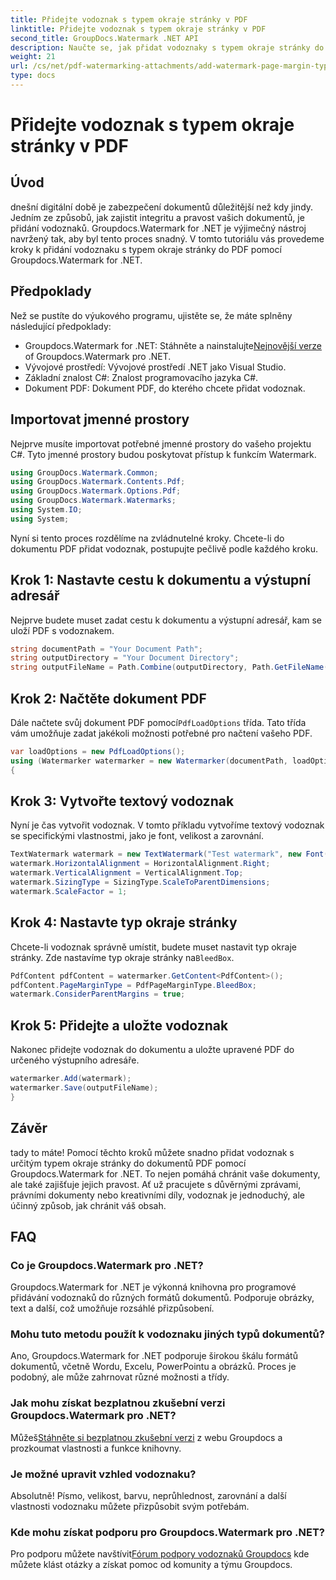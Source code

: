 ```yaml
---
title: Přidejte vodoznak s typem okraje stránky v PDF
linktitle: Přidejte vodoznak s typem okraje stránky v PDF
second_title: GroupDocs.Watermark .NET API
description: Naučte se, jak přidat vodoznaky s typem okraje stránky do PDF pomocí Groupdocs Watermark for .NET. Zabezpečte své dokumenty bez námahy.
weight: 21
url: /cs/net/pdf-watermarking-attachments/add-watermark-page-margin-type-pdf/
type: docs
---
```

# Přidejte vodoznak s typem okraje stránky v PDF

## Úvod
dnešní digitální době je zabezpečení dokumentů důležitější než kdy jindy. Jedním ze způsobů, jak zajistit integritu a pravost vašich dokumentů, je přidání vodoznaků. Groupdocs.Watermark for .NET je výjimečný nástroj navržený tak, aby byl tento proces snadný. V tomto tutoriálu vás provedeme kroky k přidání vodoznaku s typem okraje stránky do PDF pomocí Groupdocs.Watermark for .NET.
## Předpoklady
Než se pustíte do výukového programu, ujistěte se, že máte splněny následující předpoklady:
-  Groupdocs.Watermark for .NET: Stáhněte a nainstalujte[Nejnovější verze](https://releases.groupdocs.com/Watermark/net/) of Groupdocs.Watermark pro .NET.
- Vývojové prostředí: Vývojové prostředí .NET jako Visual Studio.
- Základní znalost C#: Znalost programovacího jazyka C#.
- Dokument PDF: Dokument PDF, do kterého chcete přidat vodoznak.
## Importovat jmenné prostory
Nejprve musíte importovat potřebné jmenné prostory do vašeho projektu C#. Tyto jmenné prostory budou poskytovat přístup k funkcím Watermark.
```csharp
using GroupDocs.Watermark.Common;
using GroupDocs.Watermark.Contents.Pdf;
using GroupDocs.Watermark.Options.Pdf;
using GroupDocs.Watermark.Watermarks;
using System.IO;
using System;
```
Nyní si tento proces rozdělíme na zvládnutelné kroky. Chcete-li do dokumentu PDF přidat vodoznak, postupujte pečlivě podle každého kroku.
## Krok 1: Nastavte cestu k dokumentu a výstupní adresář
Nejprve budete muset zadat cestu k dokumentu a výstupní adresář, kam se uloží PDF s vodoznakem.
```csharp
string documentPath = "Your Document Path";
string outputDirectory = "Your Document Directory";
string outputFileName = Path.Combine(outputDirectory, Path.GetFileName(documentPath));
```
## Krok 2: Načtěte dokument PDF
 Dále načtete svůj dokument PDF pomocí`PdfLoadOptions` třída. Tato třída vám umožňuje zadat jakékoli možnosti potřebné pro načtení vašeho PDF.
```csharp
var loadOptions = new PdfLoadOptions();
using (Watermarker watermarker = new Watermarker(documentPath, loadOptions))
{
```
## Krok 3: Vytvořte textový vodoznak
Nyní je čas vytvořit vodoznak. V tomto příkladu vytvoříme textový vodoznak se specifickými vlastnostmi, jako je font, velikost a zarovnání.
```csharp
TextWatermark watermark = new TextWatermark("Test watermark", new Font("Arial", 42));
watermark.HorizontalAlignment = HorizontalAlignment.Right;
watermark.VerticalAlignment = VerticalAlignment.Top;
watermark.SizingType = SizingType.ScaleToParentDimensions;
watermark.ScaleFactor = 1;
```
## Krok 4: Nastavte typ okraje stránky
 Chcete-li vodoznak správně umístit, budete muset nastavit typ okraje stránky. Zde nastavíme typ okraje stránky na`BleedBox`.
```csharp
PdfContent pdfContent = watermarker.GetContent<PdfContent>();
pdfContent.PageMarginType = PdfPageMarginType.BleedBox;
watermark.ConsiderParentMargins = true;
```
## Krok 5: Přidejte a uložte vodoznak
Nakonec přidejte vodoznak do dokumentu a uložte upravené PDF do určeného výstupního adresáře.
```csharp
watermarker.Add(watermark);
watermarker.Save(outputFileName);
}
```
## Závěr
tady to máte! Pomocí těchto kroků můžete snadno přidat vodoznak s určitým typem okraje stránky do dokumentů PDF pomocí Groupdocs.Watermark for .NET. To nejen pomáhá chránit vaše dokumenty, ale také zajišťuje jejich pravost. Ať už pracujete s důvěrnými zprávami, právními dokumenty nebo kreativními díly, vodoznak je jednoduchý, ale účinný způsob, jak chránit váš obsah.
## FAQ
### Co je Groupdocs.Watermark pro .NET?
Groupdocs.Watermark for .NET je výkonná knihovna pro programové přidávání vodoznaků do různých formátů dokumentů. Podporuje obrázky, text a další, což umožňuje rozsáhlé přizpůsobení.
### Mohu tuto metodu použít k vodoznaku jiných typů dokumentů?
Ano, Groupdocs.Watermark for .NET podporuje širokou škálu formátů dokumentů, včetně Wordu, Excelu, PowerPointu a obrázků. Proces je podobný, ale může zahrnovat různé možnosti a třídy.
### Jak mohu získat bezplatnou zkušební verzi Groupdocs.Watermark pro .NET?
 Můžeš[Stáhněte si bezplatnou zkušební verzi](https://releases.groupdocs.com/) z webu Groupdocs a prozkoumat vlastnosti a funkce knihovny.
### Je možné upravit vzhled vodoznaku?
Absolutně! Písmo, velikost, barvu, neprůhlednost, zarovnání a další vlastnosti vodoznaku můžete přizpůsobit svým potřebám.
### Kde mohu získat podporu pro Groupdocs.Watermark pro .NET?
 Pro podporu můžete navštívit[Fórum podpory vodoznaků Groupdocs](https://forum.groupdocs.com/c/watermark/19) kde můžete klást otázky a získat pomoc od komunity a týmu Groupdocs.